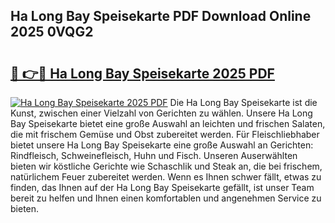 ## Ha Long Bay Speisekarte PDF Download Online 2025 0VQG2

# <h2><a href="http://gc6sdoc.nevu.top/?p=Ha+Long+Bay+Speisekarte">🔗 👉🔴 Ha Long Bay Speisekarte 2025 PDF</a></h2>

[![Ha Long Bay Speisekarte 2025 PDF](https://i.imgur.com/dBaPXMq.png)](http://gc6sdoc.nevu.top/?p=Ha+Long+Bay+Speisekarte)
Die Ha Long Bay Speisekarte ist die Kunst, zwischen einer Vielzahl von Gerichten zu wählen. Unsere Ha Long Bay Speisekarte bietet eine große Auswahl an leichten und frischen Salaten, die mit frischem Gemüse und Obst zubereitet werden. Für Fleischliebhaber bietet unsere Ha Long Bay Speisekarte eine große Auswahl an Gerichten: Rindfleisch, Schweinefleisch, Huhn und Fisch. Unseren Auserwählten bieten wir köstliche Gerichte wie Schaschlik und Steak an, die bei frischem, natürlichem Feuer zubereitet werden. Wenn es Ihnen schwer fällt, etwas zu finden, das Ihnen auf der Ha Long Bay Speisekarte gefällt, ist unser Team bereit zu helfen und Ihnen einen komfortablen und angenehmen Service zu bieten.

